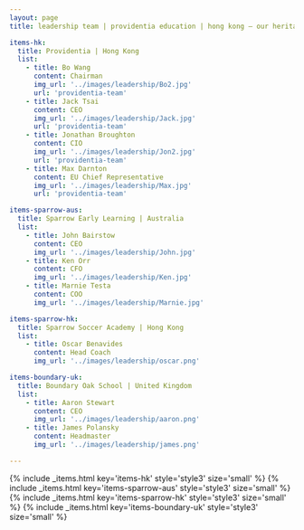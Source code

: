 ```yaml
---
layout: page
title: leadership team | providentia education | hong kong — our heritage, their future | providentia education | hong kong

items-hk:
  title: Providentia | Hong Kong
  list:
    - title: Bo Wang
      content: Chairman
      img_url: '../images/leadership/Bo2.jpg'
      url: 'providentia-team'
    - title: Jack Tsai
      content: CEO
      img_url: '../images/leadership/Jack.jpg'
      url: 'providentia-team'
    - title: Jonathan Broughton
      content: CIO
      img_url: '../images/leadership/Jon2.jpg'
      url: 'providentia-team'
    - title: Max Darnton
      content: EU Chief Representative
      img_url: '../images/leadership/Max.jpg'
      url: 'providentia-team'

items-sparrow-aus:
  title: Sparrow Early Learning | Australia
  list:
    - title: John Bairstow
      content: CEO
      img_url: '../images/leadership/John.jpg'
    - title: Ken Orr
      content: CFO
      img_url: '../images/leadership/Ken.jpg'
    - title: Marnie Testa
      content: COO
      img_url: '../images/leadership/Marnie.jpg'

items-sparrow-hk:
  title: Sparrow Soccer Academy | Hong Kong
  list:
    - title: Oscar Benavides
      content: Head Coach
      img_url: '../images/leadership/oscar.png'

items-boundary-uk:
  title: Boundary Oak School | United Kingdom
  list:
    - title: Aaron Stewart
      content: CEO
      img_url: '../images/leadership/aaron.png'
    - title: James Polansky
      content: Headmaster
      img_url: '../images/leadership/james.png'

---
```

{% include _items.html key='items-hk' style='style3' size='small' %}
{% include _items.html key='items-sparrow-aus' style='style3' size='small' %}
{% include _items.html key='items-sparrow-hk' style='style3' size='small' %}
{% include _items.html key='items-boundary-uk' style='style3' size='small' %}